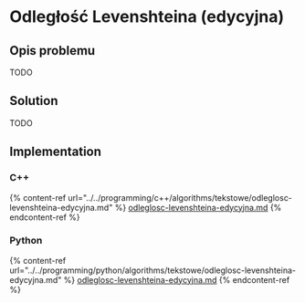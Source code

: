 # Odległość Levenshteina (edycyjna)

## Opis problemu

TODO

## Solution

TODO

## Implementation

### C++

{% content-ref url="../../programming/c++/algorithms/tekstowe/odleglosc-levenshteina-edycyjna.md" %}
[odleglosc-levenshteina-edycyjna.md](../../programming/c++/algorithms/tekstowe/odleglosc-levenshteina-edycyjna.md)
{% endcontent-ref %}

### Python

{% content-ref url="../../programming/python/algorithms/tekstowe/odleglosc-levenshteina-edycyjna.md" %}
[odleglosc-levenshteina-edycyjna.md](../../programming/python/algorithms/tekstowe/odleglosc-levenshteina-edycyjna.md)
{% endcontent-ref %}
